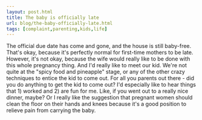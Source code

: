 ```yaml
---
layout: post.html
title: The baby is officially late
url: blog/the-baby-officially-late.html
tags: [complaint,parenting,kids,life]
---
```

The official due date has come and gone, and the house is still baby-free. That's okay, because it's perfectly normal for first-time mothers to be late. However, it's not okay, because the wife would really like to be done with this whole pregnancy thing. And I'd really like to meet our kid. We're not quite at the "spicy food and pineapple" stage, or any of the other crazy techniques to entice the kid to come out. For all you parents out there - did you do anything to get the kid to come out? I'd especially like to hear things that 1) worked and 2) are fun for me. Like, if you went out to a really nice dinner, maybe? Or I really like the suggestion that pregnant women should clean the floor on their hands and knees because it's a good position to relieve pain from carrying the baby. 
